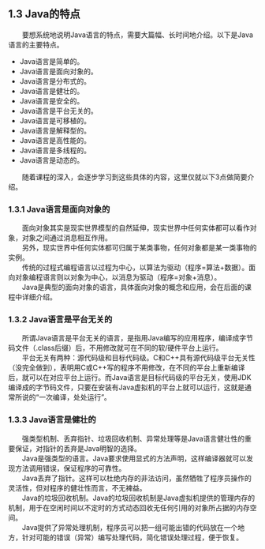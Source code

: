 ## 1.3  Java的特点

&emsp;&emsp;要想系统地说明Java语言的特点，需要大篇幅、长时间地介绍。以下是Java语言的主要特点。  

-  Java语言是简单的。
-  Java语言是面向对象的。
-  Java语言是分布式的。
-  Java语言是健壮的。
-  Java语言是安全的。
-  Java语言是平台无关的。
-  Java语言是可移植的。
-  Java语言是解释型的。
-  Java语言是高性能的。
-  Java语言是多线程的。
-  Java语言是动态的。  
   

&emsp;&emsp;随着课程的深入，会逐步学习到这些具体的内容，这里仅就以下3点做简要介绍。
### 1.3.1  Java语言是面向对象的
&emsp;&emsp;面向对象其实是现实世界模型的自然延伸，现实世界中任何实体都可以看作对象，对象之间通过消息相互作用。  
&emsp;&emsp;另外，现实世界中任何实体都可归属于某类事物，任何对象都是某一类事物的实例。  
&emsp;&emsp;传统的过程式编程语言以过程为中心，以算法为驱动（程序=算法+数据）。面向对象编程语言则以对象为中心，以消息为驱动（程序=对象+消息）。  
&emsp;&emsp;Java是典型的面向对象的语言，具体面向对象的概念和应用，会在后面的课程中详细介绍。  
### 1.3.2  Java语言是平台无关的 
&emsp;&emsp;所谓Java语言是平台无关的语言，是指用Java编写的应用程序，编译成字节码文件（.class后缀）后，不用修改就可在不同的软/硬件平台上运行。  
&emsp;&emsp;平台无关有两种：源代码级和目标代码级。C和C++具有源代码级平台无关性（没完全做到），表明用C或C++写的程序不用修改，在不同的平台上重新编译后，就可以在对应平台上运行。而Java语言是目标代码级的平台无关，使用JDK编译成的字节码文件，只要在安装有Java虚拟机的平台上就可以运行，这就是通常所说的“一次编译，处处运行”。  
### 1.3.3  Java语言是健壮的 
&emsp;&emsp;强类型机制、丢弃指针、垃圾回收机制、异常处理等是Java语言健壮性的重要保证，对指针的丢弃是Java明智的选择。  
&emsp;&emsp;Java是强类型的语言。Java要求使用显式的方法声明，这样编译器就可以发现方法调用错误，保证程序的可靠性。  
&emsp;&emsp;Java丢弃了指针。这样可以杜绝内存的非法访问，虽然牺牲了程序员操作的灵活性，但对程序的健壮性而言，不无裨益。  
&emsp;&emsp;Java的垃圾回收机制。Java的垃圾回收机制是Java虚拟机提供的管理内存的机制，用于在空闲时间以不定时的方式动态回收无任何引用的对象所占据的内存空间。  
&emsp;&emsp;Java提供了异常处理机制，程序员可以把一组可能出错的代码放在一个地方，针对可能的错误（异常）编写处理代码，简化错误处理过程，便于恢复。  